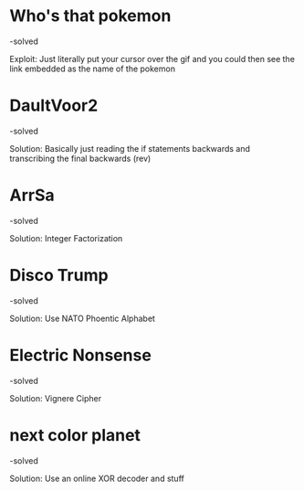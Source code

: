 # Who's that pokemon
-solved

Exploit: Just literally put your cursor over the gif and you could then see the link embedded as the name of the pokemon

# DaultVoor2
-solved

Solution: Basically just reading the if statements backwards and transcribing the final backwards (rev)

# ArrSa
-solved

Solution: Integer Factorization 

# Disco Trump
-solved

Solution: Use NATO Phoentic Alphabet 

# Electric Nonsense
-solved

Solution: Vignere Cipher

# next color planet
-solved

Solution: Use an online XOR decoder and stuff


